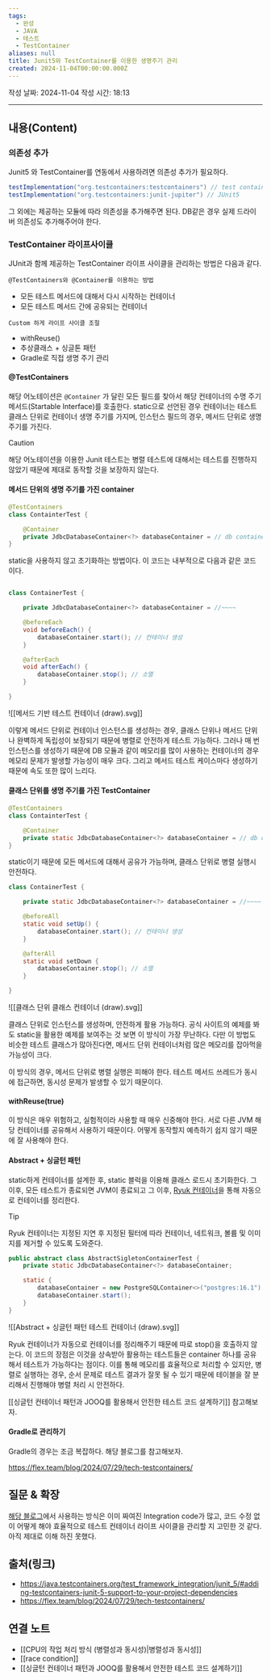 ```yaml
---
tags:
  - 완성
  - JAVA
  - 테스트
  - TestContainer
aliases: null
title: Junit5와 TestContainer를 이용한 생명주기 관리
created: 2024-11-04T00:00:00.000Z
---
```

작성 날짜: 2024-11-04
작성 시간: 18:13


----
## 내용(Content)

### 의존성 추가

Junit5 와 TestContainer를 연동에서 사용하려면 의존성 추가가 필요하다.

```gradle
testImplementation("org.testcontainers:testcontainers") // test container
testImplementation("org.testcontainers:junit-jupiter") // JUnit5
```

그 외에는 제공하는 모듈에 따라 의존성을 추가해주면 된다. DB같은 경우 실제 드라이버 의존성도 추가해주어야 한다.

### TestContainer 라이프사이클

JUnit과 함께 제공하는 TestContainer 라이프 사이클을 관리하는 방법은 다음과 같다.

`@TestContainers와 @Container를 이용하는 방법`
- 모든 테스트 메서드에 대해서 다시 시작하는 컨테이너
- 모든 테스트 메서드 간에 공유되는 컨테이너

`Custom 하게 라이프 사이클 조절`
- withReuse()
- 추상클래스 + 싱글톤 패턴
- Gradle로 직접 생명 주기 관리

#### @TestContainers

해당 어노테이션은 `@Container` 가 달린 모든 필드를 찾아서 해당 컨테이너의 수명 주기 메서드(Startable Interface)를 호출한다. static으로 선언된 경우 컨테이너는 테스트 클래스 단위로 컨테이너 생명 주기를 가지며, 인스턴스 필드의 경우, 메서드 단위로 생명 주기를 가진다.

>[!caution]
>해당 어노테이션을 이용한 Junit 테스트는 병렬 테스트에 대해서는 테스트를 진행하지 않았기 때문에 제대로 동작할 것을 보장하지 않는다.

#### 메서드 단위의 생명 주기를 가진 container

```java
@TestContainers
class ContainterTest {

	@Container
	private JdbcDatabaseContainer<?> databaseContainer = // db container 모듈 초기화
}
```

static을 사용하지 않고 초기화하는 방법이다. 이 코드는 내부적으로 다음과 같은 코드이다.

```java

class ContainerTest {

	private JdbcDatabaseContainer<?> databaseContainer = //~~~~

	@beforeEach
	void beforeEach() {
		databaseContainer.start(); // 컨테이너 생성
	}

	@afterEach
	void afterEach() {
		databaseContainer.stop(); // 소멸
	}

}
```

![[메서드 기반 테스트 컨테이너 (draw).svg]]

이렇게 메서드 단위로 컨테이너 인스턴스를 생성하는 경우, 클래스 단위나 메서드 단위나 완벽하게 독립성이 보장되기 때문에 병렬로 안전하게 테스트 가능하다. 그러나 매 번 인스턴스를 생성하기 때문에 DB 모듈과 같이 메모리를 많이 사용하는 컨테이너의 경우 메모리 문제가 발생할 가능성이 매우 크다.
그리고 메서드 테스트 케이스마다 생성하기 때문에 속도 또한 많이 느리다.

#### 클래스 단위를 생명 주기를 가진 TestContainer

```java
@TestContainers
class ContainterTest {

	@Container
	private static JdbcDatabaseContainer<?> databaseContainer = // db container 모듈 초기화
}
```

static이기 때문에 모든 메서드에 대해서 공유가 가능하며, 클래스 단위로 병렬 실행시 안전하다.

```java
class ContainerTest {

	private static JdbcDatabaseContainer<?> databaseContainer = //~~~~

	@beforeAll
	static void setUp() {
		databaseContainer.start(); // 컨테이너 생성
	}

	@afterAll
	static void setDown {
		databaseContainer.stop(); // 소멸
	}

}
```

![[클래스 단위 클래스 컨테이너 (draw).svg]]

클래스 단위로 인스턴스를 생성하며, 안전하게 활용 가능하다. 공식 사이트의 예제를 봐도 static을 활용한 예제를 보여주는 것 보면 이 방식이 가장 무난하다. 다만 이 방법도 비슷한 테스트 클래스가 많아진다면, 메서드 단위 컨테이너처럼 많은 메모리를 잡아먹을 가능성이 크다.

이 방식의 경우, 메서드 단위로 병렬 실행은 피해야 한다. 테스트 메서드 쓰레드가 동시에 접근하면, 동시성 문제가 발생할 수 있기 때문이다.

#### withReuse(true)

이 방식은 매우 위험하고, 실험적이라 사용할 때 매우 신중해야 한다. 서로 다른 JVM 해당 컨테이너를 공유해서 사용하기 때문이다. 어떻게 동작할지 예측하기 쉽지 않기 때문에 잘 사용해야 한다.

#### Abstract + 싱글턴 패턴

static하게 컨테이너를 설계한 후, static 블럭을 이용해 클래스 로드시 초기화한다. 그 이후, 모든 테스트가 종료되면 JVM이 종료되고 그 이후, [Ryuk 컨테이너](https://github.com/testcontainers/moby-ryuk)을 통해 자동으로 컨테이너를 정리한다.

>[!tip]
>Ryuk 컨테이너는 지정된 지연 후 지정된 필터에 따라 컨테이너, 네트워크, 볼륨 및 이미지를 제거할 수 있도록 도와준다.

```java
public abstract class AbstractSigletonContainerTest {
    private static JdbcDatabaseContainer<?> databaseContainer;

    static {
        databaseContainer = new PostgreSQLContainer<>("postgres:16.1");
        databaseContainer.start();
    }
}
```

![[Abstract + 싱글턴 패턴 테스트 컨테이너 (draw).svg]]

Ryuk 컨테이너가 자동으로 컨테이너를 정리해주기 때문에 따로 stop()을 호출하지 않는다.
이 코드의 장점은 이것을 상속받아 활용하는 테스트들은 container 하나를 공유해서 테스트가 가능하다는 점이다. 이를 통해 메모리를 효율적으로 처리할 수 있지만, 병렬로 실행하는 경우, 순서 문제로 테스트 결과가 잘못 될 수 있기 때문에 테이블을 잘 분리해서 진행해야 병렬 처리 시 안전하다.

[[싱글턴 컨테이너 패턴과 JOOQ를 활용해서 안전한 테스트 코드 설계하기]] 참고해보자.

#### Gradle로 관리하기

Gradle의 경우는 조금 복잡하다. 해당 블로그를 참고해보자.

https://flex.team/blog/2024/07/29/tech-testcontainers/



## 질문 & 확장

 [해당 블로그](https://flex.team/blog/2024/07/29/tech-testcontainers/)에서 사용하는 방식은 이미 짜여진 Integration code가 많고, 코드 수정 없이 어떻게 해야 효율적으로 테스트 컨테이너 라이프 사이클을 관리할 지 고민한 것 같다. 아직 제대로 이해 하진 못했다.

## 출처(링크)

- https://java.testcontainers.org/test_framework_integration/junit_5/#adding-testcontainers-junit-5-support-to-your-project-dependencies
- https://flex.team/blog/2024/07/29/tech-testcontainers/

## 연결 노트

- [[CPU의 작업 처리 방식 (병렬성과 동시성)|병렬성과 동시성]]
- [[race condition]]
- [[싱글턴 컨테이너 패턴과 JOOQ를 활용해서 안전한 테스트 코드 설계하기]]


